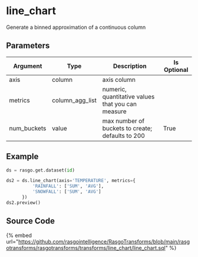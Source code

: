 

# line_chart

Generate a binned approximation of a continuous column

## Parameters

|  Argument   |      Type       |                    Description                    | Is Optional |
| ----------- | --------------- | ------------------------------------------------- | ----------- |
| axis        | column          | axis column                                       |             |
| metrics     | column_agg_list | numeric, quantitative values that you can measure |             |
| num_buckets | value           | max number of buckets to create; defaults to 200  | True        |


## Example

```python
ds = rasgo.get.dataset(id)

ds2 = ds.line_chart(axis='TEMPERATURE', metrics={
          'RAINFALL': ['SUM', 'AVG'],
          'SNOWFALL': ['SUM', 'AVG']
      })
ds2.preview()
```

## Source Code

{% embed url="https://github.com/rasgointelligence/RasgoTransforms/blob/main/rasgotransforms/rasgotransforms/transforms/line_chart/line_chart.sql" %}

